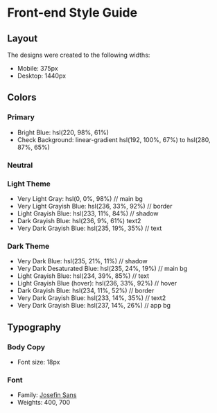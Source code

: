 # Front-end Style Guide

## Layout

The designs were created to the following widths:

- Mobile: 375px
- Desktop: 1440px

## Colors

### Primary

- Bright Blue: hsl(220, 98%, 61%)
- Check Background: linear-gradient hsl(192, 100%, 67%) to hsl(280, 87%, 65%)

### Neutral

### Light Theme

- Very Light Gray: hsl(0, 0%, 98%) // main bg
- Very Light Grayish Blue: hsl(236, 33%, 92%) // border
- Light Grayish Blue: hsl(233, 11%, 84%) // shadow
- Dark Grayish Blue: hsl(236, 9%, 61%) text2
- Very Dark Grayish Blue: hsl(235, 19%, 35%) // text

### Dark Theme

- Very Dark Blue: hsl(235, 21%, 11%) // shadow
- Very Dark Desaturated Blue: hsl(235, 24%, 19%) // main bg
- Light Grayish Blue: hsl(234, 39%, 85%) // text
- Light Grayish Blue (hover): hsl(236, 33%, 92%) // hover
- Dark Grayish Blue: hsl(234, 11%, 52%) // border
- Very Dark Grayish Blue: hsl(233, 14%, 35%) // text2
- Very Dark Grayish Blue: hsl(237, 14%, 26%) // app bg

## Typography

### Body Copy

- Font size: 18px

### Font

- Family: [Josefin Sans](https://fonts.google.com/specimen/Josefin+Sans)
- Weights: 400, 700

